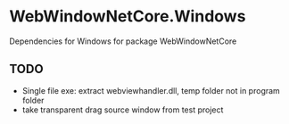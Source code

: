 # WebWindowNetCore.Windows
Dependencies for Windows for package WebWindowNetCore

## TODO
* Single file exe: extract webviewhandler.dll, temp folder not in program folder
* take transparent drag source window from test project